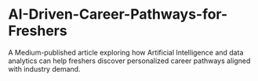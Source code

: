 # AI-Driven-Career-Pathways-for-Freshers
A Medium-published article exploring how Artificial Intelligence and data analytics can help freshers discover personalized career pathways aligned with industry demand.
